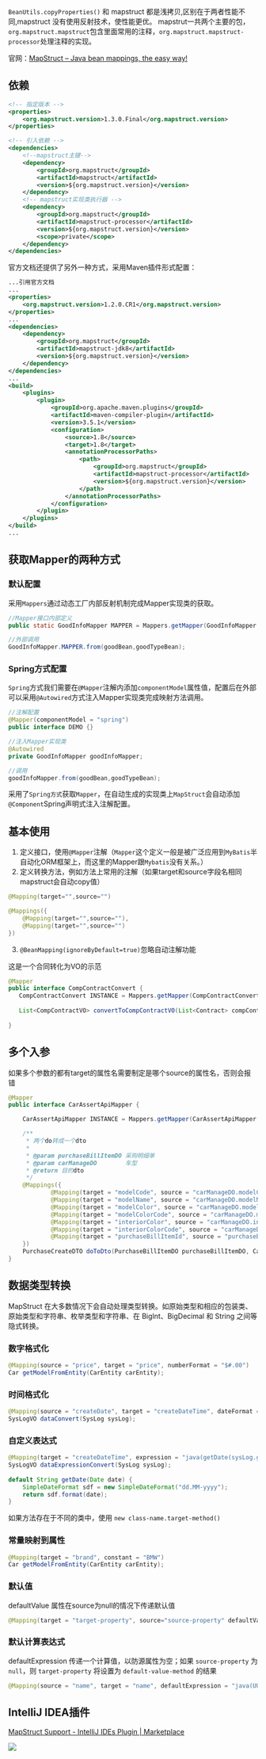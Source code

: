 `BeanUtils.copyProperties()` 和 mapstruct 都是浅拷贝,区别在于两者性能不同,mapstruct 没有使用反射技术，使性能更优。
mapstrut一共两个主要的包，`org.mapstruct.mapstruct`包含里面常用的注释，`org.mapstruct.mapstruct-processor`处理注释的实现。

官网：[MapStruct – Java bean mappings, the easy way!](https://mapstruct.org/)

## 依赖

```xml
<!-- 指定版本 -->
<properties>
	<org.mapstruct.version>1.3.0.Final</org.mapstruct.version>
</properties>

<!-- 引入依赖 -->
<dependencies>
	<!--mapstruct主键-->
	<dependency>
		<groupId>org.mapstruct</groupId>
		<artifactId>mapstruct</artifactId>
		<version>${org.mapstruct.version}</version>
	</dependency>
	<!-- mapstruct实现类执行器 -->
	<dependency>
		<groupId>org.mapstruct</groupId>
		<artifactId>mapstruct-processor</artifactId>
		<version>${org.mapstruct.version}</version>
		<scope>private</scope>
	</dependency>
</dependencies>

```

官方文档还提供了另外一种方式，采用Maven插件形式配置：
```xml
...引用官方文档
...
<properties>
    <org.mapstruct.version>1.2.0.CR1</org.mapstruct.version>
</properties>
...
<dependencies>
    <dependency>
        <groupId>org.mapstruct</groupId>
        <artifactId>mapstruct-jdk8</artifactId>
        <version>${org.mapstruct.version}</version>
    </dependency>
</dependencies>
...
<build>
    <plugins>
        <plugin>
            <groupId>org.apache.maven.plugins</groupId>
            <artifactId>maven-compiler-plugin</artifactId>
            <version>3.5.1</version>
            <configuration>
                <source>1.8</source>
                <target>1.8</target>
                <annotationProcessorPaths>
                    <path>
                        <groupId>org.mapstruct</groupId>
                        <artifactId>mapstruct-processor</artifactId>
                        <version>${org.mapstruct.version}</version>
                    </path>
                </annotationProcessorPaths>
            </configuration>
        </plugin>
    </plugins>
</build>
...
```

## 获取Mapper的两种方式

### 默认配置

采用`Mappers`通过动态工厂内部反射机制完成Mapper实现类的获取。
```java
//Mapper接口内部定义
public static GoodInfoMapper MAPPER = Mappers.getMapper(GoodInfoMapper.class);

//外部调用
GoodInfoMapper.MAPPER.from(goodBean,goodTypeBean);
```

### Spring方式配置

`Spring`方式我们需要在`@Mapper`注解内添加`componentModel`属性值，配置后在外部可以采用`@Autowired`方式注入Mapper实现类完成映射方法调用。
```java
//注解配置
@Mapper(componentModel = "spring")
public interface DEMO {}

//注入Mapper实现类
@Autowired
private GoodInfoMapper goodInfoMapper;

//调用
goodInfoMapper.from(goodBean,goodTypeBean);
```

采用了`Spring方式`获取`Mapper`，在自动生成的实现类上`MapStruct`会自动添加`@Component`Spring声明式注入注解配置。

## 基本使用

1. 定义接口，使用`@Mapper`注解（`Mapper`这个定义一般是被广泛应用到`MyBatis`半自动化ORM框架上，而这里的Mapper跟`Mybatis`没有关系。）
2. 定义转换方法，例如方法上常用的注解（如果target和source字段名相同mapstruct会自动copy值）
```java
@Mapping(target="",source="")

@Mappings({
	@Mapping(target="",source=""),
	@Mapping(target="",source="")
})
```

3. `@BeanMapping(ignoreByDefault=true)`忽略自动注解功能

这是一个合同转化为VO的示范

```java
@Mapper  
public interface CompContractConvert {  
   CompContractConvert INSTANCE = Mappers.getMapper(CompContractConvert.class);  
  
   List<CompContractVO> convertToCompContractVO(List<Contract> compContracts);  
  
}
```

## 多个入参

如果多个参数的都有target的属性名需要制定是哪个source的属性名，否则会报错

```java
@Mapper
public interface CarAssertApiMapper {

    CarAssertApiMapper INSTANCE = Mappers.getMapper(CarAssertApiMapper.class);

    /**
     * 两个do转成一个dto
     *
     * @param purchaseBillItemDO 采购明细单
     * @param carManageDO        车型
     * @return 目的dto
     */
    @Mappings({
            @Mapping(target = "modelCode", source = "carManageDO.modelCode"),
            @Mapping(target = "modelName", source = "carManageDO.modelName"),
            @Mapping(target = "modelColor", source = "carManageDO.modelColor"),
            @Mapping(target = "modelColorCode", source = "carManageDO.modelColorCode"),
            @Mapping(target = "interiorColor", source = "carManageDO.interiorColor"),
            @Mapping(target = "interiorColorCode", source = "carManageDO.interiorColorCode"),
            @Mapping(target = "purchaseBillItemId", source = "purchaseBillItemDO.billItemId")
    })
    PurchaseCreateDTO doToDto(PurchaseBillItemDO purchaseBillItemDO, CarManageDO carManageDO);
}

```

## 数据类型转换

MapStruct 在大多数情况下会自动处理类型转换。如原始类型和相应的包装类、原始类型和字符串、枚举类型和字符串、在 BigInt、BigDecimal 和 String 之间等隐式转换。

### 数字格式化
```java
@Mapping(source = "price", target = "price", numberFormat = "$#.00") 
Car getModelFromEntity(CarEntity carEntity); 
```

### 时间格式化

```java
@Mapping(source = "createDate", target = "createDateTime", dateFormat = "yyyy-MM-dd")  
SysLogVO dataConvert(SysLog sysLog);
```

### 自定义表达式

```java
@Mapping(target = "createDateTime", expression = "java(getDate(sysLog.getCreateDate()))")  
SysLogVO dataExpressionConvert(SysLog sysLog);  
  
default String getDate(Date date) {  
    SimpleDateFormat sdf = new SimpleDateFormat("dd.MM-yyyy");  
    return sdf.format(date);  
}
```

如果方法存在于不同的类中，使用 `new class-name.target-method()`

### 常量映射到属性

```java
@Mapping(target = "brand", constant = "BMW") 
Car getModelFromEntity(CarEntity carEntity);
```

### 默认值

defaultValue 属性在source为null的情况下传递默认值
```java
@Mapping(target = "target-property", source="source-property" defaultValue = "default-value")
```

### 默认计算表达式

defaultExpression 传递一个计算值，以防源属性为空；如果 `source-property` 为 `null`，则 `target-property` 将设置为 `default-value-method` 的结果
```java
@Mapping(source = "name", target = "name", defaultExpression = "java(UUID.randomUUID().toString())")
```



## IntelliJ IDEA插件

[MapStruct Support - IntelliJ IDEs Plugin | Marketplace](https://plugins.jetbrains.com/plugin/10036-mapstruct-support)

![](https://mapstruct.org/images/idea/source-auto-complete.gif)

